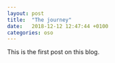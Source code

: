 ```yaml
---
layout: post
title:  "The journey"
date:   2018-12-12 12:47:44 +0100
categories: oso
---
```


This is the first post on this blog.